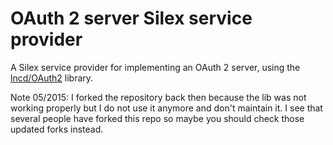 OAuth 2 server Silex service provider
=====================================

A Silex service provider for implementing an OAuth 2 server, using the [lncd/OAuth2](https://github.com/lncd/OAuth2) library.

Note 05/2015: I forked the repository back then because the lib was not working properly but I do not use it anymore and don't maintain it. I see that several people have forked this repo so maybe you should check those updated forks instead.
